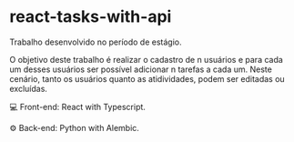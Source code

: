 # react-tasks-with-api
Trabalho desenvolvido no período de estágio.

O objetivo deste trabalho é realizar o cadastro de n usuários e para cada um desses usuários ser possível adicionar n tarefas a cada um. Neste cenário, tanto os usuários quanto as atidividades, podem ser editadas ou excluídas.

💻 Front-end: React with Typescript.


⚙️ Back-end: Python with Alembic.

